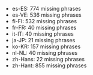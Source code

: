 - es-ES: 774 missing phrases
- es-VE: 536 missing phrases
- fi-FI: 532 missing phrases
- fr-FR: 40 missing phrases
- it-IT: 40 missing phrases
- ja-JP: 21 missing phrases
- ko-KR: 157 missing phrases
- nl-NL: 40 missing phrases
- zh-Hans: 22 missing phrases
- zh-Hant: 855 missing phrases
